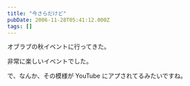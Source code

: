 ```yaml
---
title: "今さらだけど"
pubDate: 2006-11-28T05:41:12.000Z
tags: []
---
```


オブラブの秋イベントに行ってきた。

非常に楽しいイベントでした。

で、なんか、その模様が YouTube にアプされてるみたいですね。